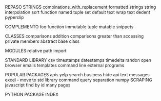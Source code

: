 REPASO
	STRINGS
	combinations_with_replacement
	formatted strings
	string interpolation
sort function
named tuple
set default
text wrap 
text dedent
pyperclip

COMPLEMENTO
foo function
immutable tuple
mutable snippets

CLASSES
comparisons addition
comparisons greater than
accessing private members
abstract base class

MODULES
relative path import
	
STANDARD LIBRARY
csv
timestamps
datestamps
timedelta
randon
open browser
emails
templates
command line
external programs


POPULAR PACKAGES
apis
yelp
search business
hide api
text messages
excel - move to std library
command query separation
numpy
	SCRAPING 
	javascript
	find by id
	many pages


PYTHON PACKAGE INDEX


